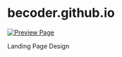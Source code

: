 # becoder.github.io
[![Preview Page](https://img.shields.io/badge/-Preview%20Page-important)](https://elhoubebrahim.github.io/becoder.github.io/)

Landing Page Design
